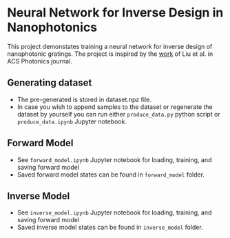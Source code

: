 Neural Network for Inverse Design in Nanophotonics
==================================================
This project demonstates training a neural network for inverse design of nanophotonic gratings.
The project is inspired by the [work](https://doi.org/10.1021/acsphotonics.7b01377) of Liu et al. in ACS Photonics journal.

Generating dataset
------------------
* The pre-generated is stored in dataset.npz file.
* In case you wish to append samples to the dataset or regenerate the dataset by yourself you can run either `produce_data.py` python script or `produce_data.ipynb` Jupyter notebook.

Forward Model
-------------
* See `forward_model.ipynb` Jupyter notebook for loading, training, and saving forward model
* Saved forward model states can be found in `forward_model` folder.
  
Inverse Model
--------------
* See `inverse_model.ipynb` Jupyter notebook for loading, training, and saving forward model
* Saved inverse model states can be found in `inverse_model` folder.
